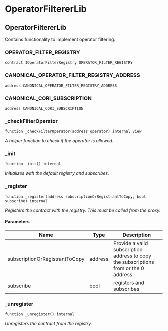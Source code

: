 # OperatorFiltererLib

## OperatorFiltererLib

Contains functionality to implement operator filtering.

### OPERATOR_FILTER_REGISTRY

```solidity
contract IOperatorFilterRegistry OPERATOR_FILTER_REGISTRY
```

### CANONICAL_OPERATOR_FILTER_REGISTRY_ADDRESS

```solidity
address CANONICAL_OPERATOR_FILTER_REGISTRY_ADDRESS
```

### CANONICAL_CORI_SUBSCRIPTION

```solidity
address CANONICAL_CORI_SUBSCRIPTION
```

### _checkFilterOperator

```solidity
function _checkFilterOperator(address operator) internal view
```

_A helper function to check if the operator is allowed._

### _init

```solidity
function _init() internal
```

_Initializes with the default registry and subscribes._

### _register

```solidity
function _register(address subscriptionOrRegistrantToCopy, bool subscribe) internal
```

_Registers the contract with the registry.
This must be called from the proxy._

#### Parameters

| Name | Type | Description |
| ---- | ---- | ----------- |
| subscriptionOrRegistrantToCopy | address | Provide a valid subscription address to copy the subscriptions from or the 0 address. |
| subscribe | bool | registers and subscribes |

### _unregister

```solidity
function _unregister() internal
```

_Unregisters the contract from the registry._

